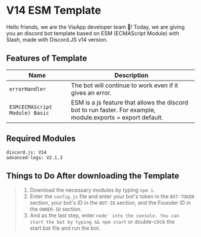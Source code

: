 # V14 ESM Template
Hello friends, we are the ViaApp developer team 👋! Today, we are giving you an discord bot template based on ESM (ECMAScript Module) with Slash, made with Discord.JS v14 version.

## Features of Template
| Name | Description |
|-------------|----------------|
| `errorHandler` | The bot will continue to work even if it gives an error. |
| `ESM(ECMAScript Module) Basic` | ESM is a js feature that allows the discord bot to run faster. For example, module.exports = export default. |

## Required Modules
```
discord.js: V14
advanced-logs: V2.1.3
```

## Things to Do After downloading the Template
> 1. Download the necessary modules by typing `npm i`.
> 2. Enter the `config.js` file and enter your bot's token in the `BOT-TOKEN` section, your bot's ID in the `BOT-ID` section, and the Founder ID in the `OWNER-ID` section.
> 3. And as the last step, enter `node' into the console. You can start the bot by typing && npm start` or double-click the start.bat file and run the bot.
